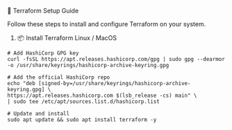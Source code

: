 🚀 Terraform Setup Guide

Follow these steps to install and configure Terraform on your system.


1. 📦 Install Terraform
Linux / MacOS

```
# Add HashiCorp GPG key
curl -fsSL https://apt.releases.hashicorp.com/gpg | sudo gpg --dearmor -o /usr/share/keyrings/hashicorp-archive-keyring.gpg

# Add the official HashiCorp repo
echo "deb [signed-by=/usr/share/keyrings/hashicorp-archive-keyring.gpg] \
https://apt.releases.hashicorp.com $(lsb_release -cs) main" \
| sudo tee /etc/apt/sources.list.d/hashicorp.list

# Update and install
sudo apt update && sudo apt install terraform -y
```
